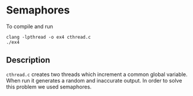 # Semaphores

To compile and run

```shell
clang -lpthread -o ex4 cthread.c
./ex4
```

## Description

`cthread.c` creates two threads which increment a common global variable. When run it generates a random and inaccurate output. In order to solve this problem we used semaphores.

